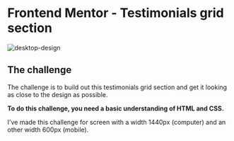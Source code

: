 

# Frontend Mentor - Testimonials grid section

![desktop-design](https://user-images.githubusercontent.com/68291195/142067393-c140c2a9-5524-4dbb-b34f-909cb1e2388e.jpg)

## The challenge

The challenge is to build out this testimonials grid section and get it looking as close to the design as possible.

**To do this challenge, you need a basic understanding of HTML and CSS.**

I've made this challenge for screen with a width 1440px (computer) and an other width 600px (mobile).
